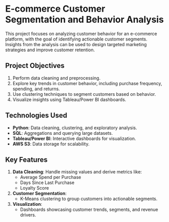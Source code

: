 # E-commerce Customer Segmentation and Behavior Analysis

This project focuses on analyzing customer behavior for an e-commerce platform, with the goal of identifying actionable customer segments. Insights from the analysis can be used to design targeted marketing strategies and improve customer retention.

## **Project Objectives**
1. Perform data cleaning and preprocessing.
2. Explore key trends in customer behavior, including purchase frequency, spending, and returns.
3. Use clustering techniques to segment customers based on behavior.
4. Visualize insights using Tableau/Power BI dashboards.

## **Technologies Used**
- **Python**: Data cleaning, clustering, and exploratory analysis.
- **SQL**: Aggregations and querying large datasets.
- **Tableau/Power BI**: Interactive dashboards for visualization.
- **AWS S3**: Data storage for scalability.

## **Key Features**
1. **Data Cleaning**: Handle missing values and derive metrics like:
   - Average Spend per Purchase
   - Days Since Last Purchase
   - Loyalty Score
2. **Customer Segmentation**:
   - K-Means clustering to group customers into actionable segments.
3. **Visualization**:
   - Dashboards showcasing customer trends, segments, and revenue drivers.

